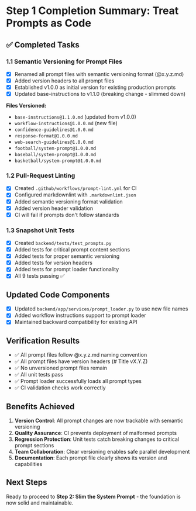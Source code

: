 # Step 1 Completion Summary: Treat Prompts as Code

## ✅ Completed Tasks

### 1.1 Semantic Versioning for Prompt Files
- [x] Renamed all prompt files with semantic versioning format (@x.y.z.md)
- [x] Added version headers to all prompt files
- [x] Established v1.0.0 as initial version for existing production prompts
- [x] Updated base-instructions to v1.1.0 (breaking change - slimmed down)

**Files Versioned:**
- `base-instructions@1.1.0.md` (updated from v1.0.0)
- `workflow-instructions@1.0.0.md` (new file)
- `confidence-guidelines@1.0.0.md`
- `response-format@1.0.0.md`
- `web-search-guidelines@1.0.0.md`
- `football/system-prompt@1.0.0.md`
- `baseball/system-prompt@1.0.0.md`
- `basketball/system-prompt@1.0.0.md`

### 1.2 Pull-Request Linting
- [x] Created `.github/workflows/prompt-lint.yml` for CI
- [x] Configured markdownlint with `.markdownlint.json`
- [x] Added semantic versioning format validation
- [x] Added version header validation
- [x] CI will fail if prompts don't follow standards

### 1.3 Snapshot Unit Tests
- [x] Created `backend/tests/test_prompts.py`
- [x] Added tests for critical prompt content sections
- [x] Added tests for proper semantic versioning
- [x] Added tests for version headers
- [x] Added tests for prompt loader functionality
- [x] All 9 tests passing ✅

## Updated Code Components
- [x] Updated `backend/app/services/prompt_loader.py` to use new file names
- [x] Added workflow instructions support to prompt loader
- [x] Maintained backward compatibility for existing API

## Verification Results
- ✅ All prompt files follow @x.y.z.md naming convention
- ✅ All prompt files have version headers (# Title vX.Y.Z)
- ✅ No unversioned prompt files remain
- ✅ All unit tests pass
- ✅ Prompt loader successfully loads all prompt types
- ✅ CI validation checks work correctly

## Benefits Achieved
1. **Version Control**: All prompt changes are now trackable with semantic versioning
2. **Quality Assurance**: CI prevents deployment of malformed prompts
3. **Regression Protection**: Unit tests catch breaking changes to critical prompt sections
4. **Team Collaboration**: Clear versioning enables safe parallel development
5. **Documentation**: Each prompt file clearly shows its version and capabilities

## Next Steps
Ready to proceed to **Step 2: Slim the System Prompt** - the foundation is now solid and maintainable. 